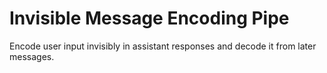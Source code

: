 # Invisible Message Encoding Pipe

Encode user input invisibly in assistant responses and decode it from later messages.
